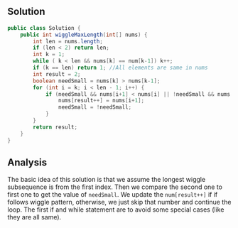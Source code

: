 ## Solution 
```java
public class Solution {
    public int wiggleMaxLength(int[] nums) {
        int len = nums.length;
        if (len < 2) return len;
        int k = 1;
        while ( k < len && nums[k] == num[k-1]) k++;
        if (k == len) return 1; //All elements are same in nums 
        int result = 2;
        boolean needSmall = nums[k] > nums[k-1];
        for (int i = k; i < len - 1; i++) {
            if (needSmall && nums[i+1] < nums[i] || !needSmall && nums[i+1] > nums[i]) {
                nums[result++] = nums[i+1];
                needSmall = !needSmall;
            }  
        }
        return result;
    }
}
```

## Analysis 
The basic idea of this solution is that we assume the longest wiggle subsequence is from the first index. Then we compare the second one to first one to get the value of `needSmall`. We update the `num[result++]` if if follows wiggle pattern, otherwise, we just skip that number and continue the loop. The first if and while statement are to avoid some special cases (like they are all same). 